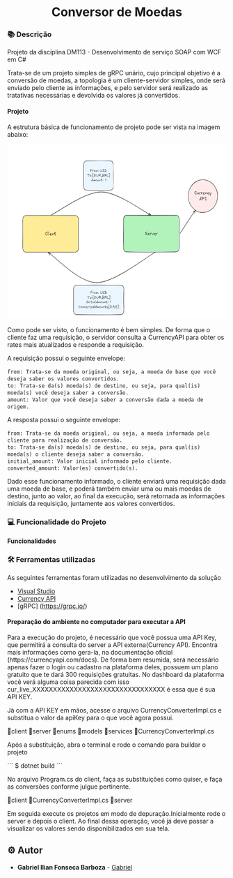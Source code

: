 <h1 align="center">Conversor de Moedas</h1>

### :books: Descrição

<p>Projeto da disciplina DM113 - Desenvolvimento de serviço SOAP com WCF em C# </p>
<p>Trata-se de um projeto simples de gRPC unário, cujo principal objetivo é a conversão de moedas, a topologia é um cliente-servidor simples, onde será enviado pelo cliente as informações, e pelo servidor será realizado as tratativas necessárias e devolvida os valores já convertidos.</p>

#### Projeto
<p>A estrutura básica de funcionamento de projeto pode ser vista na imagem abaixo: </p> 

<p align="center">
<img src="Currency_converter_arch.png" height="400" width="800" >
</p>

<p>Como pode ser visto, o funcionamento é bem simples. De forma que o cliente faz uma requisição, o servidor consulta a CurrencyAPI para obter os rates mais atualizados e responde a requisição.</p>
<p>A requisição possui o seguinte envelope: </p>

```
from: Trata-se da moeda original, ou seja, a moeda de base que você deseja saber os valores convertidos.
to: Trata-se da(s) moeda(s) de destino, ou seja, para qual(is) moeda(s) você deseja saber a conversão.
amount: Valor que você deseja saber a conversão dada a moeda de origem.
```

<p>A resposta possui o seguinte envelope: </p>

```
from: Trata-se da moeda original, ou seja, a moeda informada pelo cliente para realização de conversão.
to: Trata-se da(s) moeda(s) de destino, ou seja, para qual(is) moeda(s) o cliente deseja saber a conversão.
initial_amount: Valor inicial informado pelo cliente.
converted_amount: Valor(es) convertido(s).
```

<p>Dado esse funcionamento informado, o cliente enviará uma requisição dada uma moeda de base, e poderá também enviar uma ou mais moedas de destino, junto ao valor, ao final da execução, será retornada as informações iniciais da requisição, juntamente aos valores convertidos.</p>

### :computer: Funcionalidade do Projeto
#### Funcionalidades

### :hammer_and_wrench: Ferramentas utilizadas
<p>As seguintes ferramentas foram utilizadas no desenvolvimento da solução</p>

- [Visual Studio](https://git-scm.com/)
- [Currency API](https://currencyapi.com/)
- [gRPC] (https://grpc.io/)

#### Preparação do ambiente no computador para executar a API
<p>Para a execução do projeto, é necessário que você possua uma API Key, que permitirá a consulta do server a API externa(Currency API).
Encontra mais informações como gera-la, na documentação oficial (https://currencyapi.com/docs). De forma bem resumida, será necessário apenas fazer o login ou cadastro na plataforma deles, possuem um plano gratuito que te dará 300 requisições gratuitas. No dashboard da plataforma você verá alguma coisa parecida com isso cur_live_XXXXXXXXXXXXXXXXXXXXXXXXXXXXXXXX é essa que é sua API KEY.</p>
<p>Já com a API KEY em mãos, acesse o arquivo CurrencyConverterImpl.cs e substitua o valor da apiKey para o que você agora possui.</p>
📁client
📂server
    📁enums
    📁models
    📂services
        📄CurrencyConverterImpl.cs

<p>Após a substituição, abra o terminal e rode o comando para buildar o projeto</p>
```
$ dotnet build
```

<p>No arquivo Program.cs do client, faça as substituições como quiser, e faça as conversões conforme julgue pertinente.</p>
📂client
    📄CurrencyConverterImpl.cs
📁server

<p>Em seguida execute os projetos em modo de depuração.Inicialmente rode o server e depois o client. Ao final dessa operação, você já deve passar a visualizar os valores sendo disponibilizados em sua tela.</p>

## :gear: Autor

* **Gabriel Ilian Fonseca Barboza** - [Gabriel](https://github.com/G-ilian) 